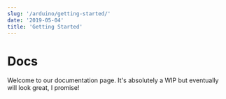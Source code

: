```yaml
---
slug: '/arduino/getting-started/'
date: '2019-05-04'
title: 'Getting Started'
---
```


# Docs

Welcome to our documentation page. It's absolutely a WIP but eventually will look great, I promise!
